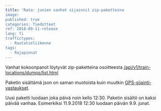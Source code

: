 ```yaml
---
title: 'Rata: junien vanhat sijainnit zip-paketteina
image: 
published: true
categories: Tiedotteet
ref: 2018-09-11-release
lang: fi
traffictypes:
  - Rautatieliikenne
tags:
  - Rajapinnat
---
```


Vanhat kokoonpanot löytyvät zip-paketteina osoitteesta [/api/v1/train-locations/dumps/list.html](https://rata.digitraffic.fi/api/v1/train-locations/dumps/list.html)

Paketin sisältämä json on saman muotoista kuin muutkin [GPS-sijainti-vastaukset](#gps-sijainnit).

Uusi paketti luodaan joka päivä noin kello 12:30. Paketin sisältö on kaksi päivää vanhaa. Esimerkiksi 11.9.2018 12:30 luodaan päivän 9.9. junat. 